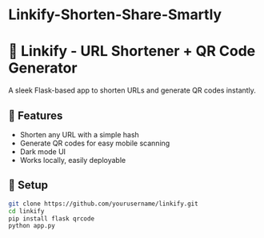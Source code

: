 # Linkify-Shorten-Share-Smartly

# 🔗 Linkify - URL Shortener + QR Code Generator

A sleek Flask-based app to shorten URLs and generate QR codes instantly.

## 🚀 Features
- Shorten any URL with a simple hash
- Generate QR codes for easy mobile scanning
- Dark mode UI
- Works locally, easily deployable

## 🔧 Setup

```bash
git clone https://github.com/yourusername/linkify.git
cd linkify
pip install flask qrcode
python app.py
